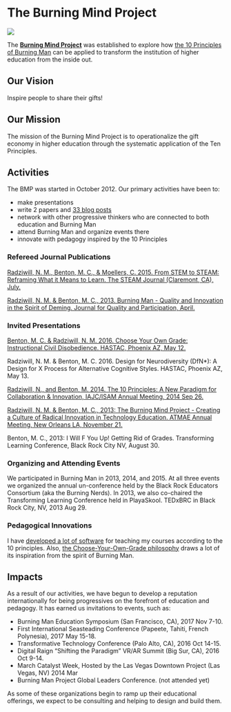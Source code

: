 # The Burning Mind Project

[![](http://www.burningmindproject.org/wp-content/uploads/2012/11/bmp_header_logo.png)](http://www.burningmindproject.org/)

The **[Burning Mind Project](http://www.burningmindproject.org/)** was established to explore how [the 10 Principles of Burning Man](http://www.burningmanproject.org/about/ten-principles) can be applied to transform the institution of higher education from the inside out.

## Our Vision

Inspire people to share their gifts!

## Our Mission

The mission of the Burning Mind Project is to operationalize the gift economy in higher education through the systematic application of the Ten Principles.

## Activities

The BMP was started in October 2012. Our primary activities have been to:

* make presentations
* write 2 papers and [33 blog posts](http://www.burningmindproject.org/)
* network with other progressive thinkers who are connected to both education and Burning Man
* attend Burning Man and organize events there
* innovate with pedagogy inspired by the 10 Principles

### Refereed Journal Publications

[Radziwill, N. M., Benton, M. C., & Moellers, C. 2015. From STEM to STEAM: Reframing What it Means to Learn. The STEAM Journal (Claremont, CA), July.](https://github.com/morphatic/sis-portfolio/raw/master/supporting_materials/publications/2015--STEAM--FromSTEMtoSTEAM.pdf)

[Radziwill, N. M. & Benton, M. C., 2013. Burning Man - Quality and Innovation in the Spirit of Deming. Journal for Quality and Participation, April.](https://github.com/morphatic/sis-portfolio/raw/master/supporting_materials/publications/2013--JQP--DemingAndBurningMan.pdf)

### Invited Presentations

[Benton, M. C. & Radziwill, N. M. 2016. Choose Your Own Grade: Instructional Civil Disobedience. HASTAC, Phoenix AZ, May 12.
](https://github.com/morphatic/sis-portfolio/raw/master/supporting_materials/publications/2016--HASTAC--CYOG.pdf)

Radziwill, N. M. & Benton, M. C. 2016. Design for Neurodiversity (DfN*): A Design for X Process for Alternative Cognitive Styles. HASTAC, Phoenix AZ, May 13.

[Radziwill, N., and Benton, M. 2014. The 10 Principles: A New Paradigm for Collaboration & Innovation, IAJC/ISAM Annual Meeting, 2014 Sep 26.
](https://github.com/morphatic/sis-portfolio/raw/master/supporting_materials/misc/2014--IAJC-ISAM--10PrinciplesANewParadigm.pdf)

[Radziwill, N. M. & Benton, M. C., 2013: The Burning Mind Project - Creating a Culture of Radical Innovation in Technology Education. ATMAE Annual Meeting, New Orleans LA, November 21.](https://github.com/morphatic/sis-portfolio/raw/master/supporting_materials/misc/2013--ATMAE--BurningMindProject.pdf)

Benton, M. C., 2013: I Will F You Up! Getting Rid of Grades. Transforming Learning Conference, Black Rock City NV, August 30.

### Organizing and Attending Events

We participated in Burning Man in 2013, 2014, and 2015. At all three events we organized the annual un-conference held by the Black Rock Educators Consortium (aka the Burning Nerds). In 2013, we also co-chaired the Transforming Learning Conference held in PlayaSkool. TEDxBRC in Black Rock City, NV, 2013 Aug 29.

### Pedagogical Innovations

I have [developed a lot of software](/teaching/courseware.md) for teaching my courses according to the 10 principles. Also, [the Choose-Your-Own-Grade philosophy](//teaching/cyog.md) draws a lot of its inspiration from the spirit of Burning Man.

## Impacts

As a result of our activities, we have begun to develop a reputation internationally for being progressives on the forefront of education and pedagogy. It has earned us invitations to events, such as:

* Burning Man Education Symposium (San Francisco, CA), 2017 Nov 7-10.
* First International Seasteading Conference (Papeete, Tahiti, French Polynesia), 2017 May 15-18.
* Transformative Technology Conference (Palo Alto, CA), 2016 Oct 14-15.
* Digital Raign “Shifting the Paradigm” VR/AR Summit (Big Sur, CA), 2016 Oct 9-14.
* March Catalyst Week, Hosted by the Las Vegas Downtown Project (Las Vegas, NV) 2014 Mar
* Burning Man Project Global Leaders Conference. (not attended yet)

As some of these organizations begin to ramp up their educational offerings, we expect to be consulting and helping to design and build them.